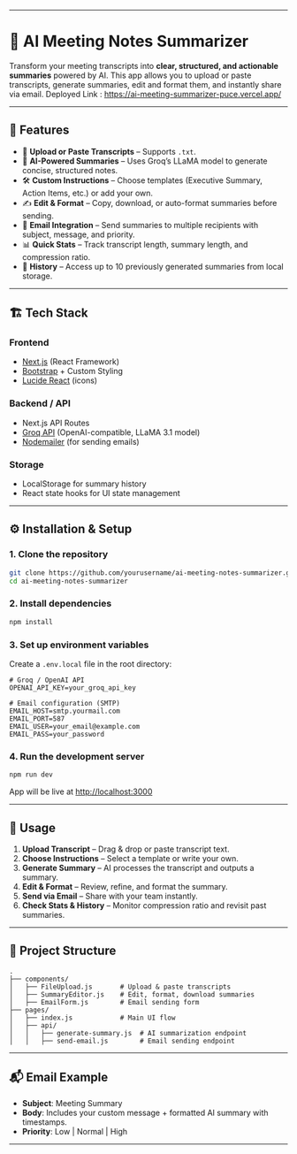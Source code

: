 
---

# 📝 AI Meeting Notes Summarizer

Transform your meeting transcripts into **clear, structured, and actionable summaries** powered by AI. This app allows you to upload or paste transcripts, generate summaries, edit and format them, and instantly share via email.
Deployed Link : https://ai-meeting-summarizer-puce.vercel.app/

---

## 🚀 Features

* 📂 **Upload or Paste Transcripts** – Supports `.txt`.
* 🤖 **AI-Powered Summaries** – Uses Groq’s LLaMA model to generate concise, structured notes.
* 🛠 **Custom Instructions** – Choose templates (Executive Summary, Action Items, etc.) or add your own.
* ✍️ **Edit & Format** – Copy, download, or auto-format summaries before sending.
* 📧 **Email Integration** – Send summaries to multiple recipients with subject, message, and priority.
* 📊 **Quick Stats** – Track transcript length, summary length, and compression ratio.
* 📜 **History** – Access up to 10 previously generated summaries from local storage.

---

## 🏗 Tech Stack

### **Frontend**

* [Next.js](https://nextjs.org/) (React Framework)
* [Bootstrap](https://getbootstrap.com/) + Custom Styling
* [Lucide React](https://lucide.dev/) (icons)

### **Backend / API**

* Next.js API Routes
* [Groq API](https://groq.com/) (OpenAI-compatible, LLaMA 3.1 model)
* [Nodemailer](https://nodemailer.com/) (for sending emails)

### **Storage**

* LocalStorage for summary history
* React state hooks for UI state management

---

## ⚙️ Installation & Setup

### 1. Clone the repository

```bash
git clone https://github.com/yourusername/ai-meeting-notes-summarizer.git
cd ai-meeting-notes-summarizer
```

### 2. Install dependencies

```bash
npm install
```

### 3. Set up environment variables

Create a `.env.local` file in the root directory:

```env
# Groq / OpenAI API
OPENAI_API_KEY=your_groq_api_key

# Email configuration (SMTP)
EMAIL_HOST=smtp.yourmail.com
EMAIL_PORT=587
EMAIL_USER=your_email@example.com
EMAIL_PASS=your_password
```

### 4. Run the development server

```bash
npm run dev
```

App will be live at [http://localhost:3000](http://localhost:3000)

---

## 📌 Usage

1. **Upload Transcript** – Drag & drop or paste transcript text.
2. **Choose Instructions** – Select a template or write your own.
3. **Generate Summary** – AI processes the transcript and outputs a summary.
4. **Edit & Format** – Review, refine, and format the summary.
5. **Send via Email** – Share with your team instantly.
6. **Check Stats & History** – Monitor compression ratio and revisit past summaries.

---

## 📂 Project Structure

```
.
├── components/
│   ├── FileUpload.js       # Upload & paste transcripts
│   ├── SummaryEditor.js    # Edit, format, download summaries
│   ├── EmailForm.js        # Email sending form
├── pages/
│   ├── index.js            # Main UI flow
│   ├── api/
│   │   ├── generate-summary.js  # AI summarization endpoint
│   │   ├── send-email.js        # Email sending endpoint
```

---

## 📬 Email Example

* **Subject**: Meeting Summary
* **Body**: Includes your custom message + formatted AI summary with timestamps.
* **Priority**: Low | Normal | High

---

